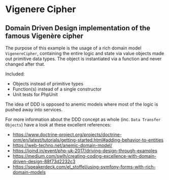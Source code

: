 Vigenere Cipher
===
Domain Driven Design implementation of the famous Vigenère cipher
---
The purpose of this example is the usage of a rich domain model `VigenereCipher`, 
containing the entire logic and state via value objects made out primitive data types. 
The object is instantiated via a function and never changed after that.

Included:
- Objects instead of primitive types
- Function(s) instead of a single constructor
- Unit tests for PhpUnit

The idea of DDD is opposed to anemic models where most of the logic is pushed away into services.

For more information about the DDD concept as whole (inc. `Data Transfer Objects`) have a look at these excellent references:
- https://www.doctrine-project.org/projects/doctrine-orm/en/latest/tutorials/getting-started.html#adding-behavior-to-entities
- https://web-techno.net/anemic-domain-model/
- https://joind.in/event/php-uk-2017/driving-design-through-examples
- https://medium.com/swlh/creating-coding-excellence-with-domain-driven-design-88f73d2232c3
- https://speakerdeck.com/el_stoffel/using-symfony-forms-with-rich-domain-models

